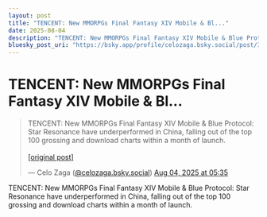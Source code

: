 ```yaml
---
layout: post
title: "TENCENT: New MMORPGs Final Fantasy XIV Mobile & Bl..."
date: 2025-08-04
description: "TENCENT: New MMORPGs Final Fantasy XIV Mobile & Blue Protocol: Star Resonance have underperformed in China, falling out of the top 100 grossing and down..."
bluesky_post_uri: "https://bsky.app/profile/celozaga.bsky.social/post/3lvkhwixa5c26"
---
```


<h1 class="bluesky-post-title">TENCENT: New MMORPGs Final Fantasy XIV Mobile & Bl...</h1>

<blockquote class="bluesky-embed" data-bluesky-uri="at://did:plc:lmh6rennptq77inaztnovw4b/app.bsky.feed.post/3lvkhwixa5c26" data-bluesky-embed-color-mode="system">
<p lang="">TENCENT: New MMORPGs Final Fantasy XIV Mobile & Blue Protocol: Star Resonance have underperformed in China, falling out of the top 100 grossing and download charts within a month of launch.<br><br><a href="https://bsky.app/profile/celozaga.bsky.social/post/3lvkhwixa5c26">[original post]</a></p>
&mdash; Celo Zaga (<a href="https://bsky.app/profile/did:plc:lmh6rennptq77inaztnovw4b?ref_src=embed">@celozaga.bsky.social</a>) <a href="https://bsky.app/profile/celozaga.bsky.social/post/3lvkhwixa5c26?ref_src=embed">Aug 04, 2025 at 05:35</a>
</blockquote>
<script async src="https://embed.bsky.app/static/embed.js" charset="utf-8"></script>

<p class="bluesky-post-description">TENCENT: New MMORPGs Final Fantasy XIV Mobile & Blue Protocol: Star Resonance have underperformed in China, falling out of the top 100 grossing and download charts within a month of launch.</p>

